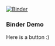 [![Binder](https://mybinder.org/badge_logo.svg)](https://mybinder.org/v2/gh/Cryomatrix/binder_demo/master)

### Binder Demo ##
Here is a button :)